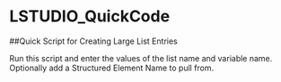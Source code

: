 # LSTUDIO_QuickCode

##Quick Script for Creating Large List Entries

Run this script and enter the values of the list name and variable name.
Optionally add a Structured Element Name to pull from.
